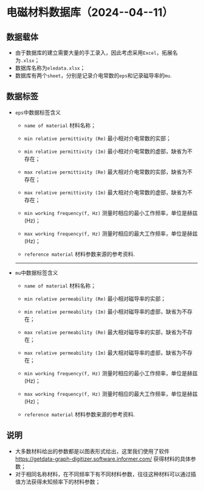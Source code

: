 # 电磁材料数据库（2024--04--11）

## 数据载体

- 由于数据库的建立需要大量的手工录入，因此考虑采用`Excel`，拓展名为`.xlsx`；
- 数据库名称为`eledata.xlsx`；
- 数据库有两个`sheet`，分别是记录介电常数的`eps`和记录磁导率的`mu`.



## 数据标签

- `eps`中数据标签含义

  - `name of material` 材料名称；

  - `min relative permittivity (Re)` 最小相对介电常数的实部；

  - `min relative permittivity (Im)` 最小相对介电常数的虚部，缺省为不存在；

  - `max relative permittivity (Re)` 最大相对介电常数的实部，缺省为不存在；

  - `max relative permittivity (Im)` 最大相对介电常数的虚部，缺省为不存在；

  - `min working frequency(f, Hz)` 测量时相应的最小工作频率，单位是赫兹(Hz)；

  - `max working frequency(f, Hz)` 测量时相应的最大工作频率，单位是赫兹(Hz)；

  - `reference material` 材料参数来源的参考资料.

  ------

  

- `mu`中数据标签含义

  - `name of material` 材料名称；

  - `min relative permeability (Re)` 最小相对磁导率的实部；

  - `min relative permeability (Im)` 最小相对磁导率的虚部，缺省为不存在；

  - `max relative permeability (Re)` 最大相对磁导率的实部，缺省为不存在；

  - `max relative permeability (Im)` 最大相对磁导率的虚部，缺省为不存在；

  - `min working frequency(f, Hz)` 测量时相应的最小工作频率，单位是赫兹(Hz)；

  - `max working frequency(f, Hz)` 测量时相应的最大工作频率，单位是赫兹(Hz)；

  - `reference material` 材料参数来源的参考资料.

    

## 说明

- 大多数材料给出的参数都是以图表形式给出，这里我们使用了软件 https://getdata-graph-digitizer.software.informer.com/ 获得材料的具体参数；
- 对于相同名称材料，在不同频率下有不同材料参数，往往这种材料可以通过插值方法获得未知频率下的材料参数；



